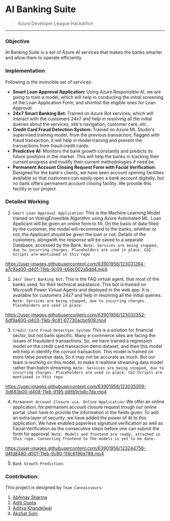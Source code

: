 # AI Banking Suite
> Azure Developer League Hackathon
---

<h3>Objective</h3>
<p>AI Banking Suite is a set of Azure AI services that makes the banks smarter and allow them to operate efficiently.</p>

<h3>Implementation</h3>
<p>Following is the invincible set of services: </p>
<ul>
  <li><b>Smart Loan Approval Application: </b>Using Azure Responsible AI, we are going to train a model, which will help in conducting the initial screening of the Loan Application Form, and shortlist the eligible ones for Loan Approval.
</li>
  <li><b>24x7 Smart Banking Bot: </b>Trained on Azure Bot services, which will interact with the customers 24x7 and help in resolving all the initial queries about the services, site's navigation, customer care, etc.
</li>
  <li><b>Credit Card Fraud Detection System: </b>Trained on Azure ML Studio's supervised training model, from the previous transaction, flagged with fraud transaction, it will help in model training and prevent the transactions from fraud credit cards.
</li>
  <li><b>Predictive AI: </b>Monitors the bank growth constantly and predicts its future positions in the market. This will help the banks in tracking their current progress and modify their current methodologies if need be.
</li>
  <li><b>Permanent Account Closing Request Form with Facial Verification: </b>Designed for the bank's clients, we have seen account opening facilities available so that customers can easily open a bank account digitally, but no bank offers permanent account closing facility. We provide this facility in our project.
  </li>
</ul>

<h3>Detailed Working</h3>

1. `Smart Loan Approval Application`: This is the Machine Learning Model trained on VotingEnsemble Algorithm using Azure Automated ML. Loan Applicant will be given an online form to fill. On the basis of data filled by the customer, the model will recommend to the banks, whether or not, the Applicant should be given the loan or not. Details of the customers, alongwith the response will be saved to a separate Database, accessed by the Bank.
`Note: Services are being stopped, due to incurring charges. Placeholders are used in place. CGI-Scripts are mentioned in this repo`

https://user-images.githubusercontent.com/63901956/123031264-a7c9ad00-d401-11eb-9c09-46dc002a5dd4.mp4

2. `24x7 Smart Banking Bot`: This is the FAQ virtual agent, that most of the banks used, for their technical assistance. This bot is trained on Microsoft Power Virtual Agents and deployed in the web app. It is available for customers 24x7 and help in resolving all the initial queries.
`Note: Services are being stopped, due to incurring charges. Placeholders are used in place.`

https://user-images.githubusercontent.com/63901956/123032352-6df9a600-d403-11eb-9c81-67730acbc609.mp4

3. `Credit Card Fraud Detection System`: This is a solution for financial sector, but not bank specific. Many e-commerce sites are facing the issues of fraudulent transactions. So, we have trained a regression model on the credit card transaction demo dataset, and then this model will help in identify the corruot transaction. This model is trained on more false positive data, So it may not be accurate as much. But our team is working on this model, to make it realtime streaming data model rather than batch streaming.
`Note: Services are being stopped, due to incurring charges. Placeholders are used in place. CGI-Scripts are mentioned in this repo`

https://user-images.githubusercontent.com/63901956/123035009-3d683b00-d408-11eb-9195-b8fb9cb8c7da.mp4

4. `Permanent Account Closure via. Online Application`: We offer an online application, for permanent account closure request trough our online portal. User have to provide the information in the fields given. To add an extra layer of security, we have added the power of AI to this application. We have enabled paperless signature verification as well as Facial Verification as the consecutive steps before one can submit the form for approval.
`Note: Models and frontend are ready, attached in this repo. Connecting frontend to the models is yet to be done.`

https://user-images.githubusercontent.com/63901956/123244756-d4fd8480-d501-11eb-9c80-1f8c6196e789.mp4

5. `Bank Growth Prediction`: 


<h3>Contribution: </h3>

This project is designed by `Team Connoisseurs`: 
1. <a href="https://github.com/abhi-bhatra">Abhinav Sharma </a>
2. <a href="https://github.com/crenspact02">Aditi Gupta </a>
3. <a href="https://github.com/aditya00khandelwal">Aditya Khandelwal </a>
4. <a href="https://github.com/akshat-crypto">Akshat Soni </a> 

